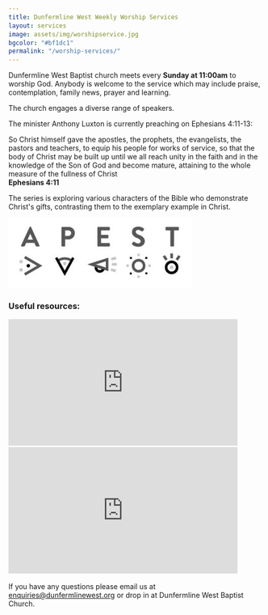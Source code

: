 ```yaml
---
title: Dunfermline West Weekly Worship Services
layout: services
image: assets/img/worshipservice.jpg
bgcolor: "#bf1dc1"
permalink: "/worship-services/"
---
```


<div class="col-lg-12 text-normal">
Dunfermline West Baptist church meets every <b>Sunday at 11:00am</b> to worship God. Anybody is welcome to the service which may include praise, contemplation, family news, prayer and learning.

The church engages a diverse range of speakers. 

The minister Anthony Luxton is currently preaching on Ephesians 4:11-13:

<p class="bg-info">So Christ himself gave the apostles, the prophets, the evangelists, the pastors and teachers, to equip his people for works of service, so that the body of Christ may be built up until we all reach unity in the faith and in the knowledge of the Son of God and become mature, attaining to the whole measure of the fullness of Christ
<br /><b>Ephesians 4:11</b></p>

The series is exploring various characters of the Bible who demonstrate Christ's gifts, contrasting them to the exemplary example in Christ.

<p class='text-center'><img class='center img-responsive' src='/assets/img/apest.jpg' alt='APEST sermon series' /></p>

### Useful resources:
<div class='col-md-6'>
<iframe width="90%" height="250" src="https://www.youtube.com/embed/arxfLK_sd68" frameborder="0" allowfullscreen></iframe>
</div>
<div class='col-md-6'>

<iframe type="text/html" width="90%" height="250" frameborder="0" allowfullscreen style="max-width:100%" src="https://read.amazon.co.uk/kp/card?asin=B0725J7R2D&preview=inline&linkCode=kpe&ref_=cm_sw_r_kb_dp_KPeDBb745Z43F&tag=ejumblesale-21" ></iframe>

</div>

<p>
If you have any questions please email us at <a href='mailto:enquiries@dunfermlinewest.org?subject=kidzclub'>enquiries@dunfermlinewest.org</a> or drop in at Dunfermline West Baptist Church.
</p>

</div>